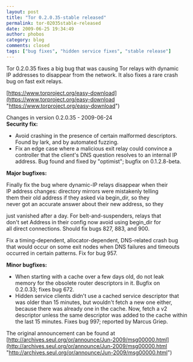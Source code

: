 ```yaml
---
layout: post
title: "Tor 0.2.0.35-stable released"
permalink: tor-02035stable-released
date: 2009-06-25 19:34:49
author: phobos
category: blog
comments: closed
tags: ["bug fixes", "hidden service fixes", "stable release"]
---
```


Tor 0.2.0.35 fixes a big bug that was causing Tor relays with dynamic  
 IP addresses to disappear from the network. It also fixes a rare crash  
 bug on fast exit relays.

[https://www.torproject.org/easy-download](https://www.torproject.org/easy-download "https://www.torproject.org/easy-download")

Changes in version 0.2.0.35 - 2009-06-24  
 **Security fix:**

-   Avoid crashing in the presence of certain malformed descriptors.  
     Found by lark, and by automated fuzzing.
-   Fix an edge case where a malicious exit relay could convince a  
     controller that the client's DNS question resolves to an internal IP  
     address. Bug found and fixed by "optimist"; bugfix on 0.1.2.8-beta.

**Major bugfixes:**

Finally fix the bug where dynamic-IP relays disappear when their  
 IP address changes: directory mirrors were mistakenly telling  
 them their old address if they asked via begin\_dir, so they  
 never got an accurate answer about their new address, so they

<!-- more -->

  
 just vanished after a day. For belt-and-suspenders, relays that  
 don't set Address in their config now avoid using begin\_dir for  
 all direct connections. Should fix bugs 827, 883, and 900.

Fix a timing-dependent, allocator-dependent, DNS-related crash bug  
 that would occur on some exit nodes when DNS failures and timeouts  
 occurred in certain patterns. Fix for bug 957.

**Minor bugfixes:**

-   When starting with a cache over a few days old, do not leak  
     memory for the obsolete router descriptors in it. Bugfix on  
     0.2.0.33; fixes bug 672.
-   Hidden service clients didn't use a cached service descriptor that  
     was older than 15 minutes, but wouldn't fetch a new one either,  
     because there was already one in the cache. Now, fetch a v2  
     descriptor unless the same descriptor was added to the cache within  
     the last 15 minutes. Fixes bug 997; reported by Marcus Griep.

The original announcement can be found at [http://archives.seul.org/or/announce/Jun-2009/msg00000.html](http://archives.seul.org/or/announce/Jun-2009/msg00000.html "http://archives.seul.org/or/announce/Jun-2009/msg00000.html")
